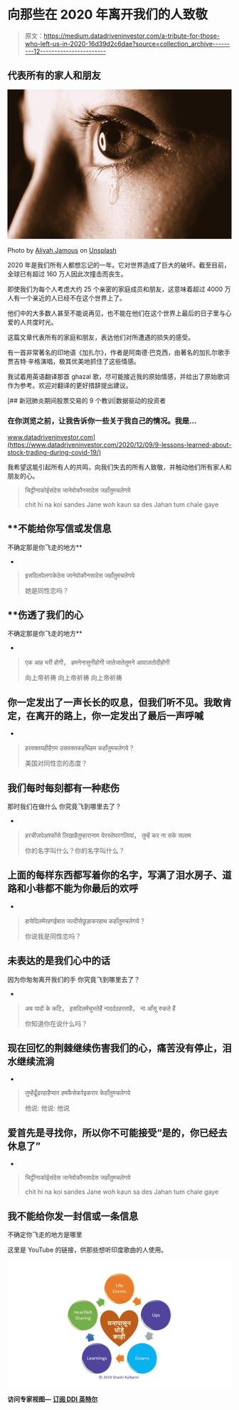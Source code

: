 # 向那些在 2020 年离开我们的人致敬

> 原文：<https://medium.datadriveninvestor.com/a-tribute-for-those-who-left-us-in-2020-16d39d2c6dae?source=collection_archive---------12----------------------->

## 代表所有的家人和朋友

![](img/1e649aa870abf4b1d1f1dc31141c1c7b.png)

Photo by [Aliyah Jamous](https://unsplash.com/@aliyahjam?utm_source=unsplash&utm_medium=referral&utm_content=creditCopyText) on [Unsplash](https://unsplash.com/s/photos/sorrow?utm_source=unsplash&utm_medium=referral&utm_content=creditCopyText)

2020 年是我们所有人都想忘记的一年。它对世界造成了巨大的破坏。截至目前，全球已有超过 160 万人因此次撞击而丧生。

即使我们为每个人考虑大约 25 个亲密的家庭成员和朋友，这意味着超过 4000 万人有一个亲近的人已经不在这个世界上了。

他们中的大多数人甚至不能说再见，也不能在他们在这个世界上最后的日子里与心爱的人共度时光。

这篇文章代表所有的家庭和朋友，表达他们对所遭遇的损失的感受。

有一首非常著名的印地语《加扎尔》，作者是阿南德·巴克西，由著名的加扎尔歌手贾吉特·辛格演唱，极其优美地抓住了这些情感。

我试着用英语翻译那首 ghazal 歌，尽可能接近我的原始情感，并给出了原始歌词作为参考。欢迎对翻译的更好措辞提出建议。

[](https://www.datadriveninvestor.com/2020/12/09/9-lessons-learned-about-stock-trading-during-covid-19/) [## 新冠肺炎期间股票交易的 9 个教训|数据驱动的投资者

### 在你浏览之前，让我告诉你一些关于我自己的情况。我是…

www.datadriveninvestor.com](https://www.datadriveninvestor.com/2020/12/09/9-lessons-learned-about-stock-trading-during-covid-19/) 

我希望这能引起所有人的共鸣，向我们失去的所有人致敬，并触动他们所有家人和朋友的心。

> चिट्ठीनाकोईसंदेस
> जानेवोकौनसादेस
> जहाँतुमचलेगये
> 
> chit hi na koi sandes
> Jane woh kaun sa des
> Jahan tum chale gaye

## **不能给你写信或发信息
不确定那是你飞走的地方** 

-

> इसदिलपेलगाकेठेस
> जानेवोकौनसादेस
> जहाँतुमचलेगये
> 
> 她是同性恋吗？

## **伤透了我们的心
不确定那是你飞走的地方** 

-

> एक आह भरी होगी，
> हमनेनासुनीहोगी
> जातेजातेतुमने
> आवाज़तोदीहोगी
> 
> 向上帝祈祷
> 向上帝祈祷
> 向上帝祈祷

## 你一定发出了一声长长的叹息，但我们听不见。我敢肯定，在离开的路上，你一定发出了最后一声呼喊

-

> हरवक्तयहीहैग़म
> उसवक्तकहाँथेहम
> कहाँतुमचलेगये？
> 
> 美国对同性恋的态度？

## 我们每时每刻都有一种悲伤
那时我们在做什么
你究竟飞到哪里去了？

-

> हरचीज़पेअश्कोंसे
> लिखाहैतुम्हारानाम
> येरस्तेघरगलियां，
> तुम्हें कर ना सके सलाम
> 
> 你的名字叫什么？你的名字叫什么？

## 上面的每样东西都写着你的名字，写满了泪水房子、道路和小巷都不能为你最后的欢呼

-

> हायेदिलमेंरहगईबात
> जल्दीसेछुड़ाकरहाथ
> कहाँतुमचलेगये？
> 
> 你说我是同性恋吗？

## 未表达的是我们心中的话
因为你匆匆离开我们的手
你究竟飞到哪里去了？

-

> अब यादों के काँटे，
> इसदिलमेंचुभतेहैं
> नादर्दठहरताहै，
> ना आँसू रुकते हैं
> 
> 你知道你在说什么吗？

## 现在回忆的荆棘继续伤害我们的心，痛苦没有停止，泪水继续流淌

-

> तुम्हेंढूँढरहाहैप्यार
> हमकैसेकरेइकरार
> केहाँतुमचलेगये
> 
> 他说:
> 他说:
> 他说

## 爱首先是寻找你，所以你不可能接受“是的，你已经去休息了”

-

> चिट्ठीनाकोईसंदेस
> जानेवोकौनसादेस
> जहाँतुमचलेगये
> 
> chit hi na koi sandes
> Jane woh kaun sa des
> Jahan tum chale gaye

## 我不能给你发一封信或一条信息
不确定你飞走的地方是哪里

这里是 YouTube 的链接，供那些想听印度歌曲的人使用。

![](img/adca2270d5d076f8cee32b09537d9285.png)

**访问专家视图—** [**订阅 DDI 英特尔**](https://datadriveninvestor.com/ddi-intel)